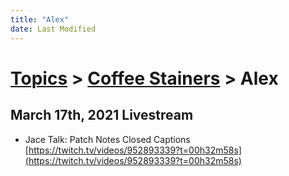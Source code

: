 ```yaml
---
title: "Alex"
date: Last Modified
---
```

# [Topics](../../topics.md) > [Coffee Stainers](../../topics/coffee-stainers.md) > Alex

## March 17th, 2021 Livestream
* Jace Talk: Patch Notes Closed Captions [https://twitch.tv/videos/952893339?t=00h32m58s](https://twitch.tv/videos/952893339?t=00h32m58s)
